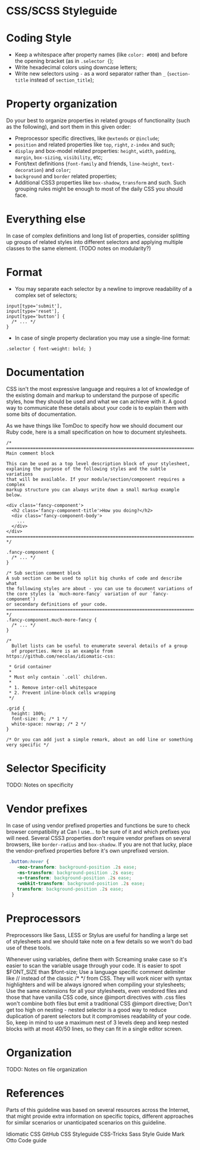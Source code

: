 CSS/SCSS Styleguide
==============

Coding Style
============

* Keep a whitespace after property names (like ```color: #000```) and before the opening bracket (as in  ```.selector {```);
* Write hexadecimal colors using downcase letters;
* Write new selectors using ```-``` as a word separator rather than ```_``` (```section-title``` instead of ```section_title```);


Property organization
=====================

Do your best to organize properties in related groups of functionality (such as the following), and sort them in this given order:

+ Preprocessor specific directives, like ```@extends``` or ```@include```;
+ ```position``` and related properties like ```top```, ```right```, ```z-index``` and such;
+ ```display``` and box-model related properties: ```height```, ```width```, ```padding```, ```margin```, ```box-sizing```, ```visibility```, etc;
+ Font/text definitions (```font-family``` and friends, ```line-height```, ```text-decoration```) and ```color```;
+ ```background``` and ```border``` related properties;
+ Additional CSS3 properties like ```box-shadow```, ```transform``` and such. Such grouping rules might be enough to most of the daily CSS you should face.

Everything else
===============

In case of complex definitions and long list of properties, consider splitting up groups of related styles into different selectors and applying multiple classes to the same element. (TODO notes on modularity?)

Format
======

* You may separate each selector by a newline to improve readability of a complex set of selectors;

```
input[type='submit'],
input[type='reset'],
input[type='button'] {
  /* ... */
}
```

* In case of single property declaration you may use a single-line format:

```.selector { font-weight: bold; }```


Documentation
=============

CSS isn't the most expressive language and requires a lot of knowledge of the existing domain and markup to understand the purpose of specific styles, how they should be used and what we can achieve with it. A good way to communicate these details about your code is to explain them with some bits of documentation.

As we have things like TomDoc to specify how we should document our Ruby code, here is a small specification on how to document stylesheets.

```
/* ==========================================================================
Main comment block

This can be used as a top level description block of your stylesheet,
explaning the purpose of the following styles and the subtle variations
that will be available. If your module/section/component requires a complex
markup structure you can always write down a small markup example below.

<div class='fancy-component'>
  <h2 class='fancy-component-title'>How you doing?</h2>
  <div class='fancy-component-body'>
    ...
  </div>
</div>
========================================================================== */

.fancy-component {
  /* ... */
}

/* Sub section comment block
A sub section can be used to split big chunks of code and describe what
the following styles are about - you can use to document variations of
the core styles (a `much-more-fancy` variation of our `fancy-component`)
or secondary definitions of your code.
========================================================================== */
.fancy-component.much-more-fancy {
  /* ... */
}

/*
  Bullet lists can be useful to enumerate several details of a group
  of properties. Here is an example from https://github.com/necolas/idiomatic-css:

 * Grid container
 *
 * Must only contain `.cell` children.
 *
 * 1. Remove inter-cell whitespace
 * 2. Prevent inline-block cells wrapping
 */

.grid {
  height: 100%;
  font-size: 0; /* 1 */
  white-space: nowrap; /* 2 */
}

/* Or you can add just a simple remark, about an odd line or something very specific */
```

Selector Specificity
====================

TODO: Notes on specificity

Vendor prefixes
===============
In case of using vendor prefixed properties and functions be sure to check browser compatibility at Can I use… to be sure of it and which prefixes you will need. Several CSS3 properties don't require vendor prefixes on several browsers, like ```border-radius``` and ```box-shadow```. If you are not that lucky, place the vendor-prefixed properties before it's own unprefixed version.

```css
 .button:hover {
    -moz-transform: background-position .2s ease;
    -ms-transform: background-position .2s ease;
    -o-transform: background-position .2s ease;
    -webkit-transform: background-position .2s ease;
    transform: background-position .2s ease;
  }
```

Preprocessors
=============

Preprocessors like Sass, LESS or Stylus are useful for handling a large set of stylesheets and we should take note on a few details so we won't do bad use of these tools.

Whenever using variables, define them with Screaming snake case so it's easier to scan the variable usage through your code. It is easier to spot $FONT_SIZE than $font-size;
Use a language specific comment delimiter like // instead of the classic /* */ from CSS. They will work nicer with syntax highlighters and will be always ignored when compiling your stylesheets;
Use the same extensions for all your stylesheets, even vendored files and those that have vanilla CSS code, since @import directives with .css files won't combine both files but emit a traditional CSS @import directive;
Don't get too high on nesting - nested selector is a good way to reduce duplication of parent selectors but it compromises readability of your code. So, keep in mind to use a maximum nest of 3 levels deep and keep nested blocks with at most 40/50 lines, so they can fit in a single editor screen.

Organization
============

TODO: Notes on file organization

References
==========

Parts of this guideline was based on several resources across the Internet, that might provide extra information on specific topics, different approaches for similar scenarios or unanticipated scenarios on this guideline.

Idiomatic CSS
GitHub CSS Styleguide
CSS-Tricks Sass Style Guide
Mark Otto Code guide
